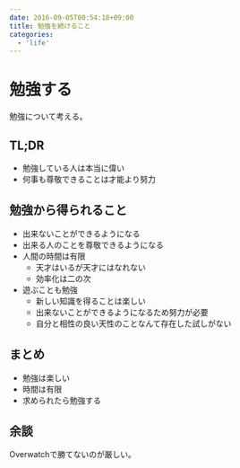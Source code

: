```yaml
---
date: 2016-09-05T00:54:18+09:00
title: 勉強を続けること
categories:
  - 'life'
---
```

# 勉強する

勉強について考える。

## TL;DR

- 勉強している人は本当に偉い
- 何事も尊敬できることは才能より努力

## 勉強から得られること

- 出来ないことができるようになる
- 出来る人のことを尊敬できるようになる
- 人間の時間は有限
  - 天才はいるが天才にはなれない
  - 効率化は二の次
- 遊ぶことも勉強
  - 新しい知識を得ることは楽しい
  - 出来ないことができるようになるため努力が必要
  - 自分と相性の良い天性のことなんて存在した試しがない

## まとめ

- 勉強は楽しい
- 時間は有限
- 求められたら勉強する

## 余談

Overwatchで勝てないのが厳しい。
